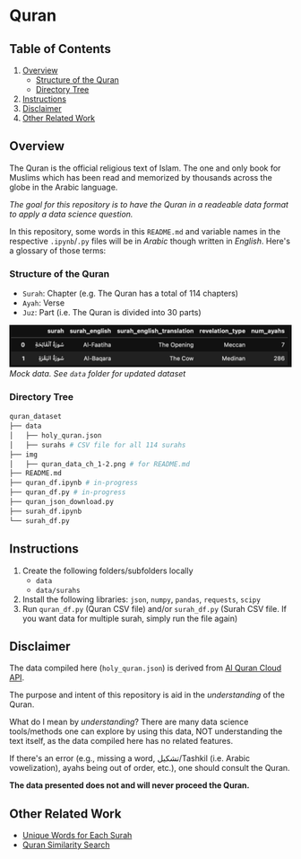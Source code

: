 # Quran

## Table of Contents
1. [Overview](#overview)
   - [Structure of the Quran](#structure)
   - [Directory Tree](#directory)
2. [Instructions](#instructions)
3. [Disclaimer](#disclaimer)
4. [Other Related Work](#related_work)

<a id='overview'></a>
## Overview
The Quran is the official religious text of Islam. The one and only book for Muslims which has been read and memorized by thousands across the globe in the Arabic language. 

*The goal for this repository is to have the Quran in a readeable data format to apply a data science question.*

In this repository, some words in this ```README.md``` and variable names in the respective ```.ipynb```/```.py``` files will be in *Arabic* though written in *English*. Here's a glossary of those terms:

<a id='structure'></a>
### Structure of the Quran
- ```Surah```: Chapter (e.g. The Quran has a total of 114 chapters)
- ```Ayah```: Verse
- ```Juz```: Part (i.e. The Quran is divided into 30 parts)

![Image](img/quran_data_ch_1-2.png)
*Mock data. See ```data``` folder for updated dataset*

<a id='directory'></a>
### Directory Tree
```bash
quran_dataset
├── data
│   ├── holy_quran.json 
│   ├── surahs # CSV file for all 114 surahs
├── img
│   ├── quran_data_ch_1-2.png # for README.md
├── README.md
├── quran_df.ipynb # in-progress
├── quran_df.py # in-progress
├── quran_json_download.py 
├── surah_df.ipynb
└── surah_df.py 
```

<a id='instructions'></a>
## Instructions
1. Create the following folders/subfolders locally
   - ```data```
   - ```data/surahs```
1. Install the following libraries: ```json```, ```numpy```, ```pandas```, ```requests```, ```scipy```
1. Run ```quran_df.py``` (Quran CSV file) and/or ```surah_df.py``` (Surah CSV file. If you want data for multiple surah, simply run the file again)

<a id='disclaimer'></a>
## Disclaimer
The data compiled here (```holy_quran.json```) is derived from [Al Quran Cloud API](https://alquran.cloud/api). 

The purpose and intent of this repository is aid in the *understanding* of the Quran. 

What do I mean by *understanding*? There are many data science tools/methods one can explore by using this data, NOT understanding the text itself, as the data compiled here has no related features. 

If there's an error (e.g., missing a word, تشكيل/Tashkil (i.e. Arabic vowelization), ayahs being out of order, etc.), one should consult the Quran. 

**The data presented does not and will never proceed the Quran.**

<a id='related_work'></a>
## Other Related Work
- [Unique Words for Each Surah](https://github.com/mmayet/quran_sandbox)
- [Quran Similarity Search](https://github.com/jawadshuaib/quran-similarity-search)

